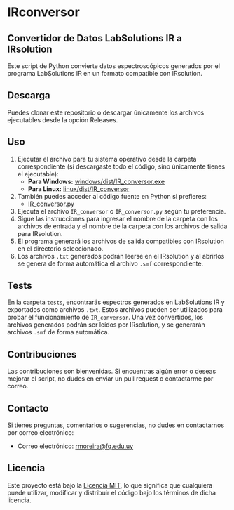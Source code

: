 # IRconversor
## Convertidor de Datos LabSolutions IR a IRsolution

Este script de Python convierte datos espectroscópicos generados por el programa LabSolutions IR en un formato compatible con IRsolution.

## Descarga

Puedes clonar este repositorio o descargar únicamente los archivos ejecutables desde la opción Releases.

## Uso

1. Ejecutar el archivo para tu sistema operativo desde la carpeta correspondiente (si descargaste todo el código, sino únicamente tienes el ejecutable):
   - **Para Windows:** [windows/dist/IR_conversor.exe](windows/dist/IR_conversor.exe)
   - **Para Linux:** [linux/dist/IR_conversor](linux/dist/IR_conversor)
2. También puedes acceder al código fuente en Python si prefieres:
   - [IR_conversor.py](IR_conversor.py)
4. Ejecuta el archivo `IR_conversor` o `IR_conversor.py` según tu preferencia.
5. Sigue las instrucciones para ingresar el nombre de la carpeta con los archivos de entrada y el nombre de la carpeta con los archivos de salida para IRsolution.
6. El programa generará los archivos de salida compatibles con IRsolution en el directorio seleccionado.
7. Los archivos `.txt` generados podrán leerse en el IRsolution y al abrirlos se genera de forma automática el archivo `.smf` correspondiente.

## Tests

En la carpeta `tests`, encontrarás espectros generados en LabSolutions IR y exportados como archivos `.txt`. Estos archivos pueden ser utilizados para probar el funcionamiento de `IR_conversor`. Una vez convertidos, los archivos generados podrán ser leídos por IRsolution, y se generarán archivos `.smf` de forma automática.

## Contribuciones

Las contribuciones son bienvenidas. Si encuentras algún error o deseas mejorar el script, no dudes en enviar un pull request o contactarme por correo.

## Contacto

Si tienes preguntas, comentarios o sugerencias, no dudes en contactarnos por correo electrónico:
- Correo electrónico: rmoreira@fq.edu.uy

## Licencia

Este proyecto está bajo la [Licencia MIT](LICENSE), lo que significa que cualquiera puede utilizar, modificar y distribuir el código bajo los términos de dicha licencia.
